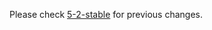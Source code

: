 

Please check [5-2-stable](https://github.com/rails/rails/blob/5-2-stable/guides/CHANGELOG.md) for previous changes.
